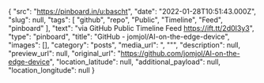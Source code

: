 {
  "src": "https://pinboard.in/u:bascht",
  "date": "2022-01-28T10:51:43.000Z",
  "slug": null,
  "tags": [
    "github",
    "repo",
    "Public",
    "Timeline",
    "Feed",
    "pinboard"
  ],
  "text": "via GitHub Public Timeline Feed https://ift.tt/2d0I3y3",
  "type": "pinboard",
  "title": "GitHub - jomjol/AI-on-the-edge-device",
  "images": [],
  "category": "posts",
  "media_url": ", \"\"",
  "description": null,
  "preview_url": null,
  "original_url": "https://github.com/jomjol/AI-on-the-edge-device",
  "location_latitude": null,
  "additional_payload": null,
  "location_longitude": null
}